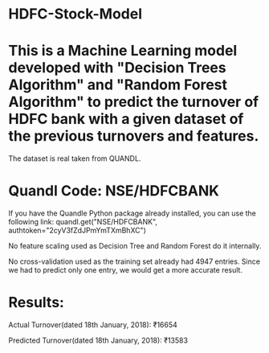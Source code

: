 # HDFC-Stock-Model

# This is a Machine Learning model developed with "Decision Trees Algorithm" and "Random Forest Algorithm" to predict the turnover of HDFC bank with a given dataset of the previous turnovers and features.

The dataset is real taken from QUANDL.

# Quandl Code: NSE/HDFCBANK

If you have the Quandle Python package already installed, you can use the following link: quandl.get("NSE/HDFCBANK", authtoken="2cyV3fZdJPmYmTXmBhXC")

No feature scaling used as Decision Tree and Random Forest do it internally.

No cross-validation used as the training set already had 4947 entries. Since we had to predict only one entry, we would get a more accurate result.

# Results:

Actual Turnover(dated 18th January, 2018): ₹16654

Predicted Turnover(dated 18th January, 2018): ₹13583

